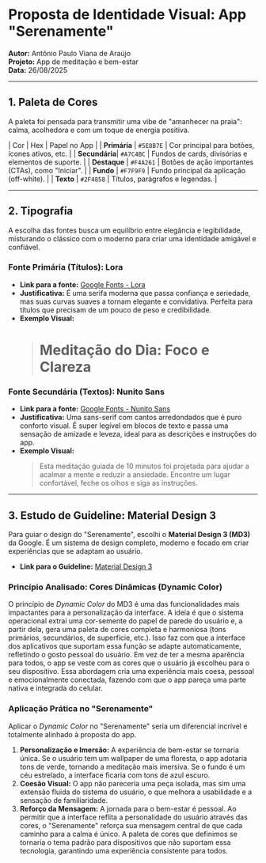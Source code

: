# Proposta de Identidade Visual: App "Serenamente"

**Autor:** Antônio Paulo Viana de Araújo  
**Projeto:** App de meditação e bem-estar  
**Data:** 26/08/2025

---

## 1. Paleta de Cores

A paleta foi pensada para transmitir uma vibe de "amanhecer na praia": calma, acolhedora e com um toque de energia positiva.

| Cor | Hex | Papel no App |
| **Primária** | `#5E8B7E`  | Cor principal para botões, ícones ativos, etc. |
| **Secundária**| `#A7C4BC`  | Fundos de cards, divisórias e elementos de suporte. |
| **Destaque** | `#F4A261` | Botões de ação importantes (CTAs), como "Iniciar". |
| **Fundo** | `#F7F9F9`  | Fundo principal da aplicação (off-white). |
| **Texto** | `#2F4858` | Títulos, parágrafos e legendas. |

---

## 2. Tipografia

A escolha das fontes busca um equilíbrio entre elegância e legibilidade, misturando o clássico com o moderno para criar uma identidade amigável e confiável.

### Fonte Primária (Títulos): Lora

-   **Link para a fonte:** [Google Fonts - Lora](https://fonts.google.com/specimen/Lora )
-   **Justificativa:** É uma serifa moderna que passa confiança e seriedade, mas suas curvas suaves a tornam elegante e convidativa. Perfeita para títulos que precisam de um pouco de peso e credibilidade.
-   **Exemplo Visual:**
    > # Meditação do Dia: Foco e Clareza

### Fonte Secundária (Textos): Nunito Sans

-   **Link para a fonte:** [Google Fonts - Nunito Sans](https://fonts.google.com/specimen/Nunito-Sans )
-   **Justificativa:** Uma sans-serif com cantos arredondados que é puro conforto visual. É super legível em blocos de texto e passa uma sensação de amizade e leveza, ideal para as descrições e instruções do app.
-   **Exemplo Visual:**
    > Esta meditação guiada de 10 minutos foi projetada para ajudar a acalmar a mente e reduzir a ansiedade. Encontre um lugar confortável, feche os olhos e siga as instruções.

---

## 3. Estudo de Guideline: Material Design 3

Para guiar o design do "Serenamente", escolhi o **Material Design 3 (MD3)** da Google. É um sistema de design completo, moderno e focado em criar experiências que se adaptam ao usuário.

-   **Link para o Guideline:** [Material Design 3](https://m3.material.io/ )

### Princípio Analisado: Cores Dinâmicas (Dynamic Color)

O princípio de *Dynamic Color* do MD3 é uma das funcionalidades mais impactantes para a personalização da interface. A ideia é que o sistema operacional extrai uma cor-semente do papel de parede do usuário e, a partir dela, gera uma paleta de cores completa e harmoniosa (tons primários, secundários, de superfície, etc.). Isso faz com que a interface dos aplicativos que suportam essa função se adapte automaticamente, refletindo o gosto pessoal do usuário. Em vez de ter a mesma aparência para todos, o app se veste com as cores que o usuário já escolheu para o seu dispositivo. Essa abordagem cria uma experiência mais coesa, pessoal e emocionalmente conectada, fazendo com que o app pareça uma parte nativa e integrada do celular.

### Aplicação Prática no "Serenamente"

Aplicar o *Dynamic Color* no "Serenamente" seria um diferencial incrível e totalmente alinhado à proposta do app.

1.  **Personalização e Imersão:** A experiência de bem-estar se tornaria única. Se o usuário tem um wallpaper de uma floresta, o app adotaria tons de verde, tornando a meditação mais imersiva. Se o fundo é um céu estrelado, a interface ficaria com tons de azul escuro.
2.  **Coesão Visual:** O app não pareceria uma peça isolada, mas sim uma extensão fluida do sistema do usuário, o que melhora a usabilidade e a sensação de familiaridade.
3.  **Reforço da Mensagem:** A jornada para o bem-estar é pessoal. Ao permitir que a interface reflita a personalidade do usuário através das cores, o "Serenamente" reforça sua mensagem central de que cada caminho para a calma é único. A paleta de cores que definimos se tornaria o tema padrão para dispositivos que não suportam essa tecnologia, garantindo uma experiência consistente para todos.
